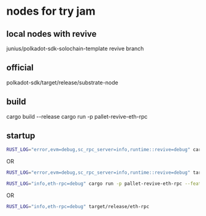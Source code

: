 # nodes for try jam

## local nodes with revive

junius/polkadot-sdk-solochain-template revive branch

## official

polkadot-sdk/target/release/substrate-node

## build

cargo build --release
cargo run -p pallet-revive-eth-rpc

## startup

```bash
RUST_LOG="error,evm=debug,sc_rpc_server=info,runtime::revive=debug" cargo run --bin substrate-node -- --dev --unsafe-rpc-external
```

OR

```bash
RUST_LOG="error,evm=debug,sc_rpc_server=info,runtime::revive=debug" target/release/substrate-node --dev --unsafe-rpc-external
```

```bash
RUST_LOG="info,eth-rpc=debug" cargo run -p pallet-revive-eth-rpc --features example --example deploy
```

OR

```bash
RUST_LOG="info,eth-rpc=debug" target/release/eth-rpc
```
